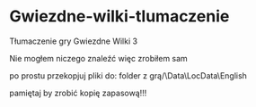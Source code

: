 # Gwiezdne-wilki-tlumaczenie

Tłumaczenie gry Gwiezdne Wilki 3

Nie mogłem niczego znaleźć więc zrobiłem sam

po prostu przekopjuj pliki do:
folder z grą/\Data\LocData\English

pamiętaj by zrobić kopię zapasową!!!
